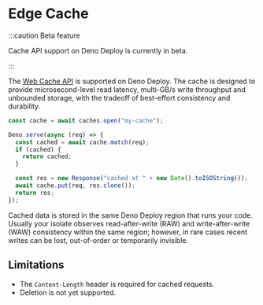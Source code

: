 # Edge Cache

:::caution Beta feature

Cache API support on Deno Deploy is currently in beta.

:::

The [Web Cache API](https://developer.mozilla.org/en-US/docs/Web/API/Cache) is
supported on Deno Deploy. The cache is designed to provide microsecond-level
read latency, multi-GB/s write throughput and unbounded storage, with the
tradeoff of best-effort consistency and durability.

```ts
const cache = await caches.open("my-cache");

Deno.serve(async (req) => {
  const cached = await cache.match(req);
  if (cached) {
    return cached;
  }

  const res = new Response("cached at " + new Date().toISOString());
  await cache.put(req, res.clone());
  return res;
});
```

Cached data is stored in the same Deno Deploy region that runs your code.
Usually your isolate observes read-after-write (RAW) and write-after-write (WAW)
consistency within the same region; however, in rare cases recent writes can be
lost, out-of-order or temporarily invisible.

## Limitations

- The `Content-Length` header is required for cached requests.
- Deletion is not yet supported.
